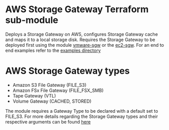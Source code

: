 # AWS Storage Gateway Terraform sub-module

Deploys a Storage Gateway on AWS, configures Storage Gateway cache and maps it to a local storage disk. Requires the Storage Gateway to be deployed first using the module [vmware-sgw](../vmware-sgw/) or the [ec2-sgw](../ec2-sgw/). For an end to end examples refer to the [examples directory](../../examples/)

# AWS Storage Gateway types 

- Amazon S3 File Gateway (FILE_S3)
- Amazon FSx File Gateway (FILE_FSX_SMB)
- Tape Gateway (VTL)
- Volume Gateway (CACHED, STORED)

The module requires a Gateway Type to be declared with a default set to FILE_S3. For more details regarding the Storage Gateway types and their respective arguments can be found [here](https://registry.terraform.io/providers/hashicorp/aws/latest/docs/resources/storagegateway_gateway) 